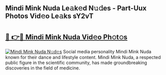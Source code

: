 ## Mindi Mink Nuda Le𝚊k𝚎d N𝚞𝚍es - Part-Uux Photos Vid𝚎o Le𝚊ks sY2vT

# <h2><a href="http://fbfsjej.evod.top/?m=Mindi+Mink+Nuda">🔗 👉🔴 Mindi Mink Nuda Vid𝚎o Ph𝚘t𝚘s</a></h2>

[![Mindi Mink Nuda N𝚞d𝚎s](https://i.imgur.com/8V9OHl7.gif)](http://fbfsjej.evod.top/?m=Mindi+Mink+Nuda)
Social media personality Mindi Mink Nuda known for their dance and lifestyle content. Mindi Mink Nuda, a respected public figure in the scientific community, has made groundbreaking discoveries in the field of medicine. 
